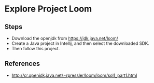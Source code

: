 # Explore Project Loom

## Steps
* Download the openjdk from https://jdk.java.net/loom/
* Create a Java project in Intellij, and then select the downloaded SDK.
* Then follow this project.


## References
* http://cr.openjdk.java.net/~rpressler/loom/loom/sol1_part1.html